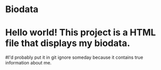 # Biodata
# Hello world! This project is a HTML file that displays my biodata.
#I'd probably put it in git ignore someday because it contains true information about me.
